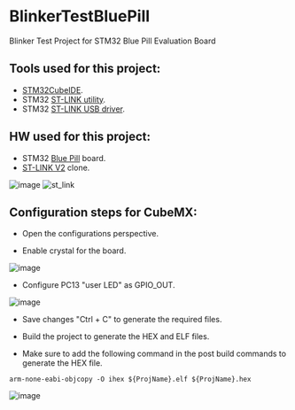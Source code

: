 # BlinkerTestBluePill
Blinker Test Project for STM32 Blue Pill Evaluation Board


## Tools used for this project:
- [STM32CubeIDE](https://www.st.com/en/development-tools/stm32cubeide.html).
- STM32 [ST-LINK utility](https://www.st.com/en/development-tools/stsw-link004.html).
- STM32 [ST-LINK USB driver](https://www.st.com/en/development-tools/stsw-link009.html).


## HW used for this project:
- STM32 [Blue Pill](https://stm32-base.org/boards/STM32F103C8T6-Blue-Pill.html) board.
- [ST-LINK V2](https://stm32-base.org/guides/connecting-your-debugger.html) clone.

![image](https://github.com/AhmedEltorky/BlinkerTestBluePill/assets/26473614/d7fb5b5d-c974-4b82-8bb7-64a13dbd3afd)
![st_link](https://github.com/AhmedEltorky/BlinkerTestBluePill/assets/26473614/ea0bb447-8ebf-40a2-b178-9174ab8812eb)



## Configuration steps for CubeMX:

- Open the configurations perspective.

- Enable crystal for the board.

![image](https://github.com/AhmedEltorky/BlinkerTestBluePill/assets/26473614/acc2995f-cb59-422c-aa33-8cac633e00bd)

- Configure PC13 "user LED" as GPIO_OUT.

![image](https://github.com/AhmedEltorky/BlinkerTestBluePill/assets/26473614/890a5668-f0a5-43a8-b923-2012822b0669)

- Save changes "Ctrl + C" to generate the required files.

- Build the project to generate the HEX and ELF files.

- Make sure to add the following command in the post build commands to generate the HEX file.
```
arm-none-eabi-objcopy -O ihex ${ProjName}.elf ${ProjName}.hex
```

![image](https://github.com/AhmedEltorky/BlinkerTestBluePill/assets/26473614/a6fee773-156e-4918-aeaf-59375d89044b)
